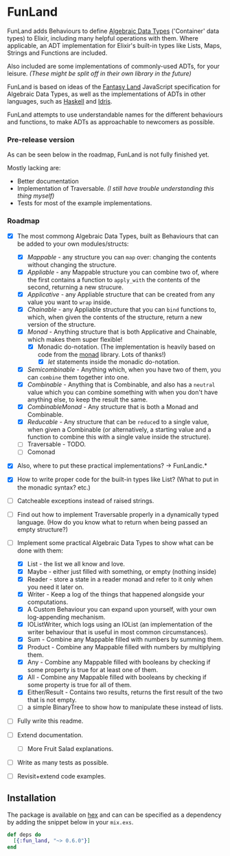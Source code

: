 # FunLand

FunLand adds Behaviours to define [Algebraic Data Types](https://en.wikipedia.org/wiki/Algebraic_data_type) ('Container' data types) to Elixir, including many helpful operations with them. Where applicable, an ADT implementation for Elixir's built-in types like Lists, Maps, Strings and Functions are included.

Also included are some implementations of commonly-used ADTs, for your leisure. _(These might be split off in their own library in the future)_

FunLand is based on ideas of the [Fantasy Land](https://github.com/fantasyland/fantasy-land) JavaScript specification for Algebraic Data Types, as well as the implementations of ADTs in other languages, such as [Haskell](haskell.org) and [Idris](http://idris-lang.org/). 

FunLand attempts to use understandable names for the different behaviours and functions, to make ADTs as approachable to newcomers as possible.

### Pre-release version

As can be seen below in the roadmap, FunLand is not fully finished yet.

Mostly lacking are:

- Better documentation
- Implementation of Traversable. _(I still have trouble understanding this thing myself)_
- Tests for most of the example implementations.

### Roadmap

- [x] The most commong Algebraic Data Types, built as Behaviours that can be added to your own modules/structs:
  - [x] *Mappable* - any structure you can `map` over: changing the contents without changing the structure.
  - [x] *Appliable* - any Mappable structure you can combine two of, where the first contains a function to `apply_with` the contents of the second, returning a new strucure.
  - [x] *Applicative* - any Appliable structure that can be created from any value you want to `wrap` inside.
  - [x] *Chainable* - any Appliable structure that you can `bind` functions to, which, when given the contents of the structure, return a new version of the structure.
  - [x] *Monad* - Anything structure that is both Applicative and Chainable, which makes them super flexible!
    - [x] Monadic do-notation. (The implementation is heavily based on code from the [monad](https://github.com/rmies/monad) library. Lots of thanks!)
      - [x] _let_ statements inside the monadic do-notation.
  - [x] *Semicombinable* - Anything which, when you have two of them, you can `combine` them together into one.
  - [x] *Combinable* - Anything that is Combinable, and also has a `neutral` value which you can combine something with when you don't have anything else, to keep the result the same.
  - [x] *CombinableMonad* - Any structure that is both a Monad and Combinable.
  - [x] *Reducable* - Any structure that can be `reduce`d to a single value, when given a Combinable (or alternatively, a starting value and a function to combine this with a single value inside the structure). 
  - [ ] Traversable - TODO.
  - [ ] Comonad
- [x] Also, where to put these practical implementations? -> FunLandic.*
- [x] How to write proper code for the built-in types like List? (What to put in the monadic syntax? etc.)
- [ ] Catcheable exceptions instead of raised strings.
- [ ] Find out how to implement Traversable properly in a dynamically typed language. (How do you know what to return when being passed an empty structure?)
- [ ] Implement some practical Algebraic Data Types to show what can be done with them:
   - [x] List - the list we all know and love.
   - [x] Maybe - either just filled with something, or empty (nothing inside)
   - [x] Reader - store a state in a reader monad and refer to it only when you need it later on.
   - [x] Writer - Keep a log of the things that happened alongside your computations.
    - [x] A Custom Behaviour you can expand upon yourself, with your own log-appending mechanism.
    - [x] IOListWriter, which logs using an IOList (an implementation of the writer behaviour that is useful in most common circumstances).
   - [x] Sum - Combine any Mappable filled with numbers by summing them.
   - [x] Product - Combine any Mappable filled with numbers by multiplying them.
   - [x] Any - Combine any Mappable filled with booleans by checking if some property is true for at least one of them.
   - [x] All - Combine any Mappable filled with booleans by checking if some property is true for all of them.
   - [x] Either/Result - Contains two results, returns the first result of the two that is not empty.
   - [ ] a simple BinaryTree to show how to manipulate these instead of lists.
- [ ] Fully write this readme.
- [ ] Extend documentation.
  - [ ] More Fruit Salad explanations.
- [ ] Write as many tests as possible.
- [ ] Revisit+extend code examples.



## Installation

The package is available on [hex](https://hex.pm/packages/fun_land) and can can be specified as a dependency by adding the snippet below in your `mix.exs`.

```elixir
def deps do
  [{:fun_land, "~> 0.6.0"}]
end
```
